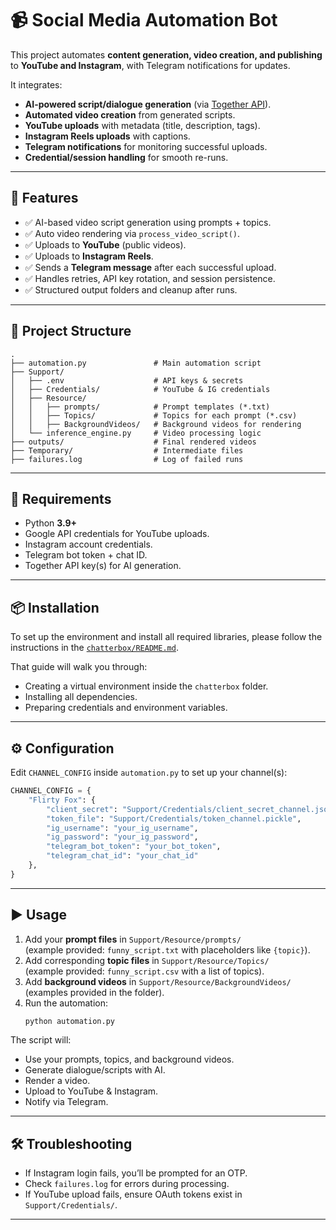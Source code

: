 # 📹 Social Media Automation Bot

This project automates **content generation, video creation, and publishing** to **YouTube and Instagram**, with Telegram notifications for updates.  

It integrates:
- **AI-powered script/dialogue generation** (via [Together API](https://api.together.xyz/)).
- **Automated video creation** from generated scripts.
- **YouTube uploads** with metadata (title, description, tags).
- **Instagram Reels uploads** with captions.
- **Telegram notifications** for monitoring successful uploads.
- **Credential/session handling** for smooth re-runs.

---

## 🚀 Features
- ✅ AI-based video script generation using prompts + topics.  
- ✅ Auto video rendering via `process_video_script()`.  
- ✅ Uploads to **YouTube** (public videos).  
- ✅ Uploads to **Instagram Reels**.  
- ✅ Sends a **Telegram message** after each successful upload.  
- ✅ Handles retries, API key rotation, and session persistence.  
- ✅ Structured output folders and cleanup after runs.  

---

## 📂 Project Structure
```
.
├── automation.py               # Main automation script
├── Support/
│   ├── .env                    # API keys & secrets
│   ├── Credentials/            # YouTube & IG credentials
│   ├── Resource/
│   │   ├── prompts/            # Prompt templates (*.txt)
│   │   ├── Topics/             # Topics for each prompt (*.csv)
│   │   ├── BackgroundVideos/   # Background videos for rendering
│   └── inference_engine.py     # Video processing logic
├── outputs/                    # Final rendered videos
├── Temporary/                  # Intermediate files
├── failures.log                # Log of failed runs
```

---

## 🔑 Requirements
- Python **3.9+**
- Google API credentials for YouTube uploads.
- Instagram account credentials.
- Telegram bot token + chat ID.
- Together API key(s) for AI generation.

---

## 📦 Installation
To set up the environment and install all required libraries, please follow the instructions in the [`chatterbox/README.md`](./chatterbox/README.md).  

That guide will walk you through:  
- Creating a virtual environment inside the `chatterbox` folder.  
- Installing all dependencies.  
- Preparing credentials and environment variables.  

---

## ⚙️ Configuration
Edit `CHANNEL_CONFIG` inside `automation.py` to set up your channel(s):

```python
CHANNEL_CONFIG = {
    "Flirty Fox": {
        "client_secret": "Support/Credentials/client_secret_channel.json",
        "token_file": "Support/Credentials/token_channel.pickle",
        "ig_username": "your_ig_username",
        "ig_password": "your_ig_password",
        "telegram_bot_token": "your_bot_token",
        "telegram_chat_id": "your_chat_id"
    },
}
```

---

## ▶️ Usage
1. Add your **prompt files** in `Support/Resource/prompts/`  
   (example provided: `funny_script.txt` with placeholders like `{topic}`).
2. Add corresponding **topic files** in `Support/Resource/Topics/`  
   (example provided: `funny_script.csv` with a list of topics).
3. Add **background videos** in `Support/Resource/BackgroundVideos/`  
   (examples provided in the folder).
4. Run the automation:
   ```bash
   python automation.py
   ```

The script will:
- Use your prompts, topics, and background videos.  
- Generate dialogue/scripts with AI.  
- Render a video.  
- Upload to YouTube & Instagram.  
- Notify via Telegram.  

---

## 🛠 Troubleshooting
- If Instagram login fails, you’ll be prompted for an OTP.  
- Check `failures.log` for errors during processing.  
- If YouTube upload fails, ensure OAuth tokens exist in `Support/Credentials/`.  

---
